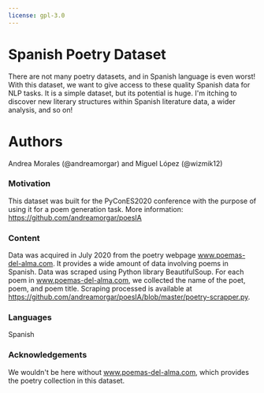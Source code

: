 ```yaml
---
license: gpl-3.0
---
```


# Spanish Poetry Dataset
There are not many poetry datasets, and in Spanish language is even worst! With this dataset, we want to give access to these quality Spanish data for NLP tasks.
It is a simple dataset, but its potential is huge. I'm itching to discover new literary structures within Spanish literature data, a wider analysis, and so on!

# Authors
Andrea Morales (@andreamorgar) and Miguel López (@wizmik12)

### Motivation
This dataset was built for the PyConES2020 conference with the purpose of using it for a poem generation task. More information: https://github.com/andreamorgar/poesIA 

### Content
Data was acquired in July 2020 from the poetry webpage www.poemas-del-alma.com. It provides a wide amount of data involving poems in Spanish. Data was scraped using Python library BeautifulSoup. For each poem in www.poemas-del-alma.com, we collected the name of the poet, poem, and poem title. Scraping processed is available at https://github.com/andreamorgar/poesIA/blob/master/poetry-scrapper.py.

### Languages
Spanish

### Acknowledgements
We wouldn't be here without www.poemas-del-alma.com, which provides the poetry collection in this dataset.